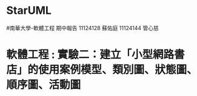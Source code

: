 # StarUML
#南華大學-軟體工程 期中報告
11124128 蘇佑庭 11124144 管心慈
<h1>軟體工程 : 實驗二：建立「小型網路書店」的使用案例模型、類別圖、狀態圖、順序圖、活動圖</h1>
